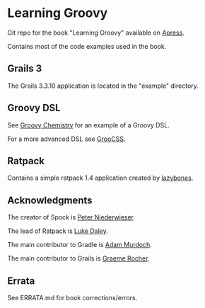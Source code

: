 
# Learning Groovy

Git repo for the book "Learning Groovy" available on [Apress](http://www.apress.com/9781484221167).

Contains most of the code examples used in the book.

## Grails 3

The Grails 3.3.10 application is located in the "example" directory.

## Groovy DSL

See [Groovy Chemistry](https://github.com/adamldavis/groovy-chemistry) for an example of a Groovy DSL.

For a more advanced DSL see [GrooCSS](https://github.com/adamldavis/groocss).

## Ratpack

Contains a simple ratpack 1.4 application created by [lazybones](https://github.com/pledbrook/lazybones).


## Acknowledgments

The creator of Spock is [Peter Niederwieser](https://github.com/pniederw).

The lead of Ratpack is [Luke Daley](https://github.com/alkemist).

The main contributor to Gradle is [Adam Murdoch](https://github.com/adammurdoch).

The main contributor to Grails is [Graeme Rocher](https://github.com/graemerocher).

## Errata

See ERRATA.md for book corrections/errors.


